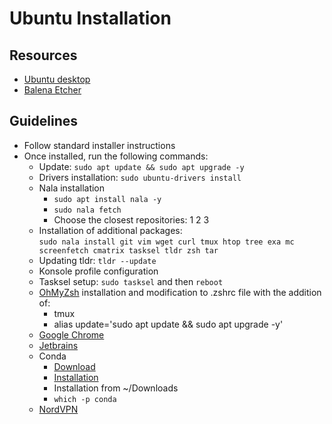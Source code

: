# Ubuntu Installation

## Resources
- [Ubuntu desktop](https://ubuntu.com/desktop)
- [Balena Etcher](https://etcher.balena.io/)

## Guidelines
- Follow standard installer instructions
- Once installed, run the following commands:
    - Update: `sudo apt update && sudo apt upgrade -y`
    - Drivers installation: `sudo ubuntu-drivers install`
    - Nala installation
        - `sudo apt install nala -y`
        - `sudo nala fetch`
        - Choose the closest repositories: 1 2 3
    - Installation of additional packages: <br> `sudo nala install git vim wget curl tmux htop tree exa mc screenfetch cmatrix tasksel tldr zsh tar`
    - Updating tldr: `tldr --update`
    - Konsole profile configuration
    - Tasksel setup: `sudo tasksel` and then `reboot`
    - [OhMyZsh](https://ohmyz.sh/) installation and modification to .zshrc file with the addition of:
        - tmux
        - alias update='sudo apt update && sudo apt upgrade -y'
    - [Google Chrome](https://www.google.com/intl/en_ca/chrome/browser-tools/?_gl=1*s5hvhi*_up*MQ..&gclid=CjwKCAjw26KxBhBDEiwAu6KXt_e_dRbUCJ1vUH1odxXLxlWIO1XV-5hSB9Yu95_h-CX7pVosoG83VxoC9rYQAvD_BwE&gclsrc=aw.ds)
    - [Jetbrains](https://www.jetbrains.com/toolbox-app/)
    - Conda
        - [Download](https://www.anaconda.com/download)
        - [Installation](https://docs.anaconda.com/free/anaconda/install/linux/)
        - Installation from ~/Downloads
        - `which -p conda`
    - [NordVPN](https://nordvpn.com/offer/download/linux/?vpn=brand&nc=Search_-_Canada_-_Brand_+_Generic_-_Exact+Phrase_-_EN_-_DMT_-_USD&ns=google&nm=cpc&nt=nordvpn%20linux&gad_source=1&gclid=CjwKCAjw26KxBhBDEiwAu6KXt4OJ4wDqfa1xy-fR75WhaF3dcLMx5qw-fe20BdDtouIYYgWjV6nJwhoCFPoQAvD_BwE)